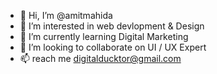 - 👋 Hi, I’m @amitmahida
- 👀 I’m interested in web devlopment & Design
- 🌱 I’m currently learning  Digital Marketing  
- 💞️ I’m looking to collaborate on UI / UX Expert   
- 📫 reach me digitalducktor@gmail.com 

<!---
amitmahida/amitmahida is a ✨ special ✨ repository because its `README.md` (this file) appears on your GitHub profile.
You can click the Preview link to take a look at your changes.
--->
